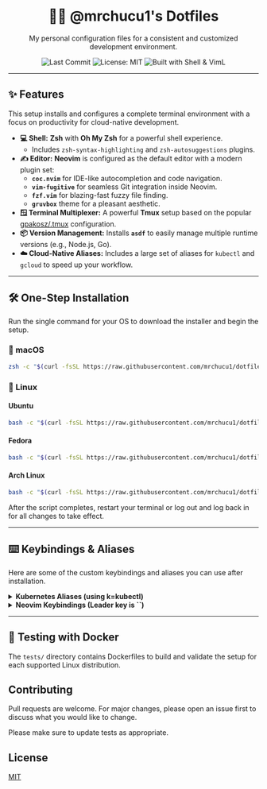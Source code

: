 <div align="center">

# 👨‍💻 @mrchucu1's Dotfiles

My personal configuration files for a consistent and customized development environment.

<!-- Badges -->
<p>
  <img src="https://img.shields.io/github/last-commit/mrchucu1/dotfiles?style=for-the-badge&logo=github&logoColor=white&color=black" alt="Last Commit"/>
  <img src="https://img.shields.io/badge/License-MIT-blue.svg?style=for-the-badge" alt="License: MIT"/>
  <img src="https://img.shields.io/badge/Built%20with-Shell%20%26%20VimL-lightgrey.svg?style=for-the-badge&color=black" alt="Built with Shell & VimL"/>
</p>

</div>

---

## ✨ Features

This setup installs and configures a complete terminal environment with a focus on productivity for cloud-native development.

*   **💻 Shell:** **Zsh** with **Oh My Zsh** for a powerful shell experience.
    *   Includes `zsh-syntax-highlighting` and `zsh-autosuggestions` plugins.
*   **✍️ Editor:** **Neovim** is configured as the default editor with a modern plugin set:
    *   **`coc.nvim`** for IDE-like autocompletion and code navigation.
    *   **`vim-fugitive`** for seamless Git integration inside Neovim.
    *   **`fzf.vim`** for blazing-fast fuzzy file finding.
    *   **`gruvbox`** theme for a pleasant aesthetic.
*   **🪟 Terminal Multiplexer:** A powerful **Tmux** setup based on the popular [gpakosz/.tmux](https://github.com/gpakosz/.tmux) configuration.
*   **📦 Version Management:** Installs **`asdf`** to easily manage multiple runtime versions (e.g., Node.js, Go).
*   **☁️ Cloud-Native Aliases:** Includes a large set of aliases for `kubectl` and `gcloud` to speed up your workflow.

---

## 🛠️ One-Step Installation

Run the single command for your OS to download the installer and begin the setup.

### 🍎 macOS
```bash
zsh -c "$(curl -fsSL https://raw.githubusercontent.com/mrchucu1/dotfiles/main/prepare.osx.sh)"
```

### 🐧 Linux

#### **Ubuntu**
```bash
bash -c "$(curl -fsSL https://raw.githubusercontent.com/mrchucu1/dotfiles/main/prepare.ubuntu.sh)"
```

#### **Fedora**
```bash
bash -c "$(curl -fsSL https://raw.githubusercontent.com/mrchucu1/dotfiles/main/prepare.fedora.sh)"
```

#### **Arch Linux**
```bash
bash -c "$(curl -fsSL https://raw.githubusercontent.com/mrchucu1/dotfiles/main/prepare.arch.sh)"
```

After the script completes, restart your terminal or log out and log back in for all changes to take effect.

---

## ⌨️ Keybindings & Aliases

Here are some of the custom keybindings and aliases you can use after installation.

<details>
  <summary><strong>Kubernetes Aliases (using k=kubectl)</strong></summary>

  | Alias   | Description                       |
  |---------|-----------------------------------|
  | `k`     | `kubectl`                         |
  | `kgp`   | `kubectl get pods`                |
  | `kl`    | `kubectl logs`                    |
  | `klf`   | `kubectl logs -f`                 |
  | `keti`  | `kubectl exec -ti`                |
  | `kaf`   | `kubectl apply -f`                |
  | `kcgc`  | `kubectl config get-contexts`     |
  | `kcuc`  | `kubectl config use-context`      |
  | `kcn`   | Set the namespace for the current context |
  | `kgd`   | `kubectl get deployment`          |
  | `kdd`   | `kubectl describe deployment`     |
  | `krsd`  | `kubectl rollout status deployment`|
  | `kgs`   | `kubectl get service`             |
  | `...`   | *And many more in the `zshrc` file!*|
</details>

<details>
  <summary><strong>Neovim Keybindings (Leader key is `<Space>`)</strong></summary>

  | Keybinding      | Action                               |
  |-----------------|--------------------------------------|
  | **Navigation**  |                                      |
  | `<C-p>`         | Fuzzy find Git files (fzf)           |
  | `<Leader>pf`    | Fuzzy find files (fzf)               |
  | `<Leader>pv`    | Open file explorer (`netrw`)         |
  | `<Leader>h/j/k/l` | Move between window splits         |
  | **CoC (LSP)**   |                                      |
  | `<Leader>gd`    | Go to definition                     |
  | `<Leader>gi`    | Go to implementation                 |
  | `<Leader>gr`    | Find references                      |
  | `<Leader>rr`    | Rename symbol                        |
  | `g[` / `g]`     | Go to previous/next diagnostic       |
  | **Fugitive (Git)**|                                      |
  | `<Leader>gs`    | Open Git status window               |
  | `<Leader>gh`    | `diffget` from "their" branch (merge)|
  | `<Leader>gu`    | `diffget` from "our" branch (merge)  |
</details>

---

## 🐳 Testing with Docker

The `tests/` directory contains Dockerfiles to build and validate the setup for each supported Linux distribution.

## Contributing
Pull requests are welcome. For major changes, please open an issue first to discuss what you would like to change.

Please make sure to update tests as appropriate.

## License
[MIT](https://choosealicense.com/licenses/mit/)
